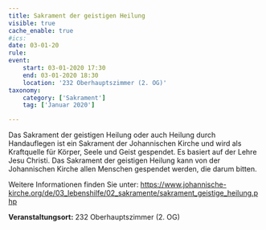 ```yaml
---
title: Sakrament der geistigen Heilung
visible: true
cache_enable: true
#ics: 
date: 03-01-20
rule: 
event:
	start: 03-01-2020 17:30
	end: 03-01-2020 18:30
	location: '232 Oberhauptszimmer (2. OG)'
taxonomy:
	category: ['Sakrament']
	tag: ['Januar 2020']

---
```

Das Sakrament der geistigen Heilung oder auch Heilung durch Handauflegen ist ein Sakrament der Johannischen Kirche und wird als Kraftquelle für Körper, Seele und Geist gespendet. Es basiert auf der Lehre Jesu Christi. Das Sakrament der geistigen Heilung kann von der Johannischen Kirche allen Menschen gespendet werden, die darum bitten.

Weitere Informationen finden Sie unter:
https://www.johannische-kirche.org/de/03_lebenshilfe/02_sakramente/sakrament_geistige_heilung.php



**Veranstaltungsort:** 232 Oberhauptszimmer (2. OG)

